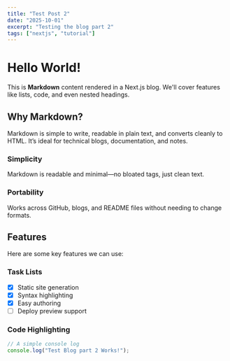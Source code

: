 ```yaml
---
title: "Test Post 2"
date: "2025-10-01"
excerpt: "Testing the blog part 2"
tags: ["nextjs", "tutorial"]
---
```


# Hello World!
This is **Markdown** content rendered in a Next.js blog. We'll cover features like lists, code, and even nested headings.

## Why Markdown?
Markdown is simple to write, readable in plain text, and converts cleanly to HTML. It’s ideal for technical blogs, documentation, and notes.

### Simplicity
Markdown is readable and minimal—no bloated tags, just clean text.

### Portability
Works across GitHub, blogs, and README files without needing to change formats.

## Features
Here are some key features we can use:

### Task Lists
- [x] Static site generation
- [x] Syntax highlighting
- [x] Easy authoring
- [ ] Deploy preview support

### Code Highlighting

```js
// A simple console log
console.log("Test Blog part 2 Works!");



